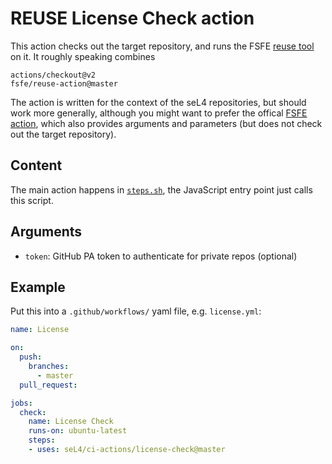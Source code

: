 <!--
  Copyright 2020, Data61, CSIRO (ABN 41 687 119 230)
  SPDX-License-Identifier: CC-BY-SA-4.0
-->

# REUSE License Check action

This action checks out the target repository, and runs the FSFE [reuse
tool][1] on it. It roughly speaking combines

    actions/checkout@v2
    fsfe/reuse-action@master

The action is written for the context of the seL4 repositories, but should
work more generally, although you might want to prefer the offical [FSFE
action][2], which also provides arguments and parameters (but does not check
out the target repository).

[1]: https://github.com/fsfe/reuse-tool
[2]: https://github.com/fsfe/reuse-action

## Content

The main action happens in [`steps.sh`](steps.sh), the JavaScript entry point
just calls this script.

## Arguments

- `token`: GitHub PA token to authenticate for private repos (optional)

## Example

Put this into a `.github/workflows/` yaml file, e.g. `license.yml`:

```yaml
name: License

on:
  push:
    branches:
      - master
  pull_request:

jobs:
  check:
    name: License Check
    runs-on: ubuntu-latest
    steps:
    - uses: seL4/ci-actions/license-check@master
```

